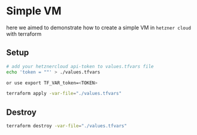 # Simple VM

here we aimed to demonstrate how to create a simple VM in `hetzner cloud` with terraform

## Setup

```bash
# add your hetznercloud api-token to values.tfvars file 
echo 'token = ""' > ./values.tfvars

or use export TF_VAR_token=<TOKEN>

terraform apply -var-file="./values.tfvars"
```

## Destroy

```bash
terraform destroy -var-file="./values.tfvars"
```
